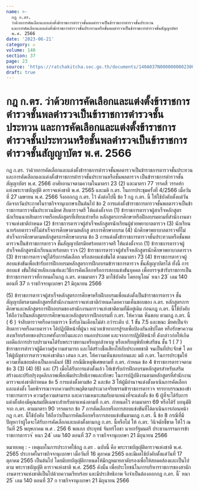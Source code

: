 ```yaml
---
name: >-
  กฎ ก.ตร. 
  ว่าด้วยการคัดเลือกและแต่งตั้งข้าราชการตำรวจชั้นพลตำรวจเป็นข้าราชการตำรวจชั้นประทวน
  และการคัดเลือกและแต่งตั้งข้าราชการตำรวจชั้นประทวนหรือชั้นพลตำรวจเป็นข้าราชการตำรวจชั้นสัญญาบัตร 
  พ.ศ. 2566
date: '2023-06-21'
category: ก
volume: 140
section: 37
page: 23
source: 'https://ratchakitcha.soc.go.th/documents/140A037N0000000002300.pdf'
draft: true
---
```


# กฎ ก.ตร.  ว่าด้วยการคัดเลือกและแต่งตั้งข้าราชการตำรวจชั้นพลตำรวจเป็นข้าราชการตำรวจชั้นประทวน และการคัดเลือกและแต่งตั้งข้าราชการตำรวจชั้นประทวนหรือชั้นพลตำรวจเป็นข้าราชการตำรวจชั้นสัญญาบัตร  พ.ศ. 2566

กฎ ก.ตร. ว่าด้วยการคัดเลือกและแต่งตั้งข้าราชการตำรวจชั้นพลตารวจเป็นข้าราชการตารวจชั้นประทวน และการคัดเลือกและแต่งตั้งข้าราชการตำรวจชั้นประทวนหรือชั้นพลตารวจ เป็นข้าราชการตำรวจชั้นสัญญาบัตร พ.ศ. 2566 อาศัยอานาจตามความในมาตรา 23 (2) และมาตรา 77 วรรคสี่ วรรคห้า แห่งพระราชบัญญัติ ตารวจแห่งชาติ พ.ศ. 2565 และมติ ก.ตร. ในการประชุมครั้งที่ 4/2566 เมื่อวันที่ 27 เมษายน พ.ศ. 2566 จึงออกกฎ ก.ตร. ไว้ ดังต่อไปนี้ ข้อ 1 กฎ ก.ตร. นี้ ให้ใช้บังคับตั้งแต่วันถัดจากวันประกาศในราชกิจจานุเบกษาเป็นต้นไป ข้อ 2 การแต่งตั้งข้าราชการตารวจชั้นพลตารวจเป็นข้าราชการตารวจชั้นประทวนมียศ สิบตารวจตรี ให้แต่งตั้งจาก (1) ข้าราชการตารวจผู้สาเร็จหลักสูตรนักเรียนนายสิบตารวจหรือหลักสูตรที่เทียบเท่าหรือ หลักสูตรการศึกษาหรือฝึกอบรมตามที่สำนักงานตารวจแห่งชาติกำหนด (2) ข้าราชการตารวจผู้สำเร็จหลักสูตรนักเรียนผู้ช่วยพยาบาลตารวจ (3) นักเรียนนายร้อยตารวจที่ไม่สำเร็จการศึกษาตามหลักสู ตรการศึกษาอบรม (4) นักศึกษาพยาบาลตารวจที่ไม่สำเร็จการศึกษาตามหลักสูตรการศึกษาอบรม ข้อ 3 การแต่งตั้งข้าราชการตารวจชั้นประทวนหรือชั้นพลตารวจเป็นข้าราชการตารวจ ชั้นสัญญาบัตรมียศร้อยตารวจตรี ให้แต่งตั้งจาก (1) ข้าราชการตารวจผู้สำเร็จหลักสูตรนักเรียนนายร้อยตา รวจ (2) ข้าราชการตารวจผู้สำเร็จหลักสูตรนักศึกษาพยาบาลตารวจ (3) ข้าราชการตารวจผู้ได้รับการคัดเลือก หรือสอบแข่งขันได้ ตามมาตรา 73 (4) ข้าราชการตารวจผู้สอบแข่งขันเพื่อเข้ารับการฝึกอบรมหลักสูตรการฝึกอบรมข้าราชการตารวจ ชั้นสัญญาบัตรได้ ทั้งนี้ การสอบแข่ งขันให้นำหลักเกณฑ์และวิธีการคัดเลือกหรือการสอบแข่งขันบุคคล เพื่อบรรจุเข้ารับราชการเป็นข้าราชการตารวจที่กาหนดในกฎ ก.ตร. ตามมาตรา 73 มาใช้บังคับ โดยอนุโลม ้ หนา 23 ่ เลม 140 ตอนที่ 37 ก ราชกิจจานุเบกษา 21 มิถุนายน 2566

(5) ข้าราชการตารวจผู้สาเร็จหลักสูตรการศึกษาหรือฝึกอบรมเพื่อแต่งตั้งเป็นข้าราชการตารวจ ชั้นสัญญาบัตรตามหลักสูตรที่สำนักงานตารวจแห่งชาติกำหนดโดยความเห็นชอบของ ก.ตร. หลักสูตรการศึกษาและหลักสูตรการฝึกอบรมของสานักงานตารวจแห่งชาติตามที่มีอยู่เดิม ก่อนกฎ ก.ตร. นี้ใช้บังคับ ให้ถือว่าเป็นหลักสูตรการศึกษาและหลักสูตรการฝึกอบรมที่ ก.ตร. ให้ความเ ห็นชอบ ตามกฎ ก.ตร. นี้ ( 6 ) จ่าสิบตารวจหรือดาบตารวจ ซึ่งรับเงินเดือนไม่ต่า กว่าระดับ ป. 1 ขั้น 7.5 และขณะ มียศเป็นจ่าสิบตารวจหรือดาบตารวจ ได้ปฏิบัติหน้าที่ผู้นา หน่วยเข้าทาการสู้รบเพื่อป้องกันอธิปไตย หรือรักษาความสงบเรียบร้อยของประเทศทั้งภายในและภา ยนอกประเทศ และจากการปฏิบัติหน้าที่ ดังกล่าวก่อให้เกิดผลดีแก่การปราบปรามจนได้รับพระราชทานเหรียญกล้าหาญ หรือเหรียญพิทักษ์เสรีชน ชั้น 1 ( 7 ) ข้าราชการตำรวจผู้มีความรู้ความสามารถ และได้สร้างชื่อเสียงให้กับประเทศชาติ จนเป็นที่ประจักษ์ โ ดยให้ผู้บัญชาการตารวจแห่งชาตินา เสนอ ก.ตร. ให้ความเห็นชอบก่อนและ มติ ก.ตร. ในการประชุมให้ความเห็นชอบต้องเป็นเอกฉันท์ (8) กรณีมีเหตุพิเศษตามที่ ก.ตร. กำหนด ข้อ 4 ข้าราชการตารวจตามข้อ 3 (3) (4) (6) และ (7) เมื่อได้รับการแต่งตั้งแล้ว ให้เข้ารับกำรฝึกอบรมหลักสูตรสำหรับเสริมสร้างและปรับปรุงบุคลิกภาพเพื่อเพิ่มประสิทธิภาพและทักษะ ในการปฏิบัติงานตามหลักสูตรที่สำนักงานตารวจแห่งชาติกำหนด ข้อ 5 การแต่งตั้งตามข้อ 2 และข้อ 3 ให้ผู้มีอำนาจแต่งตั้งดาเนินการคัดเลือกและแต่งตั้ง โดยพิจารณาจากความประพฤติตามประมวลจริยธรรมข้าราชการตารวจ จรรยาบรรณของข้าราชการตารวจ ความรู้ความสามารถ และความเหมาะสมกับตาแหน่งที่จะแต่งตั้ง ข้อ 6 ผู้ที่จะได้รับการแต่งตั้งต้องมีคุณสมบัติเฉพาะสำหรับตาแหน่งตามที่ ก.ตร. กำหนดไว้ ตามมาตรา 69 หรือได้รั บอนุมัติจาก ก.ตร. ตามมาตรา 90 วรรคแรก ข้อ 7 การคัดเลือกหรือการสอบแข่งขันที่ได้ดาเนินการก่อนหน้ากฎ ก.ตร. นี้ใช้บังคับ ให้ถือว่าเป็นการคัดเลือกหรือการสอบแข่งขันตามกฎ ก.ตร. นี้ ข้อ 8 กรณีที่มีปัญหาว่าผู้ใดจะได้รับการคัดเลือกและแต่งตั้งตามกฎ ก.ตร. นี้หรือไม่ ให้ ก.ตร. วินิจฉัยชี้ขาด ให้ไว้ ณ วันที่ 25 พฤษภาคม พ.ศ . 256 6 พลเอก ประยุทธ์ จันทร์โอชา นายกรัฐมนตรี ประธานกรรมการข้าราชการตารวจ ้ หนา 24 ่ เลม 140 ตอนที่ 37 ก ราชกิจจานุเบกษา 21 มิถุนายน 2566

หมายเหตุ : - เหตุผลในการประกาศใช้กฎ ก.ตร . ฉบับนี้ คือ พระราชบัญญัติตารวจแห่งชาติ พ.ศ. 2565 ประกาศในราชกิจจานุเบกษา เมื่อวันที่ 16 ตุลาคม 2565 และมีผลใช้บังคับตั้งแต่วันที่ 17 ตุลาคม 2565 เป็นต้นไป โดยมีบทบัญญัติกาหนดให้มีกฎหมายลาดับรองเพื่อให้สอดคล้องและเป็นไปตาม พระราชบัญญัติ ตารวจแห่งชาติ พ.ศ. 2565 ดังนั้น เพื่อประโยชน์ในการบริหารราชการของสานักงานตารวจแห่งชาติเป็นไปด้วยความเรียบร้อย และมีประสิทธิภาพ จึงจำเป็นต้องออกกฎ ก.ตร. นี้ ้ หนา 25 ่ เลม 140 ตอนที่ 37 ก ราชกิจจานุเบกษา 21 มิถุนายน 2566
